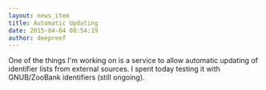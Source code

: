 ```yaml
---
layout: news_item
title: Automatic Updating
date: 2015-04-04 08:54:19
author: deepreef
---
```


One of the things I'm working on is a service to allow automatic updating of identifier lists from external sources. I spent today testing it with GNUB/ZooBank identifiers (still ongoing).
